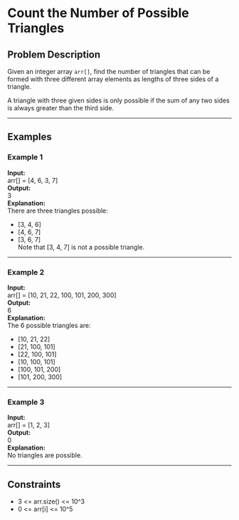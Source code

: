 # Count the Number of Possible Triangles

## Problem Description
Given an integer array `arr[]`, find the number of triangles that can be formed with three different array elements as lengths of three sides of a triangle.  

A triangle with three given sides is only possible if the sum of any two sides is always greater than the third side.

---

## Examples

### Example 1
**Input:**  
arr[] = [4, 6, 3, 7]  
**Output:**  
3  
**Explanation:**  
There are three triangles possible:  
- [3, 4, 6]  
- [4, 6, 7]  
- [3, 6, 7]  
Note that [3, 4, 7] is not a possible triangle.

---

### Example 2
**Input:**  
arr[] = [10, 21, 22, 100, 101, 200, 300]  
**Output:**  
6  
**Explanation:**  
The 6 possible triangles are:  
- [10, 21, 22]  
- [21, 100, 101]  
- [22, 100, 101]  
- [10, 100, 101]  
- [100, 101, 200]  
- [101, 200, 300]  

---

### Example 3
**Input:**  
arr[] = [1, 2, 3]  
**Output:**  
0  
**Explanation:**  
No triangles are possible.

---

## Constraints
- 3 <= arr.size() <= 10^3  
- 0 <= arr[i] <= 10^5

